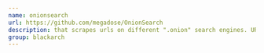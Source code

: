 ```yaml
---
name: onionsearch
url: https://github.com/megadose/OnionSearch
description: that scrapes urls on different ".onion" search engines. URL : https://github.com/megadose/OnionSearch Groups : blackarch blackarch-webapp blackarch-scanner
group: blackarch
---
```

